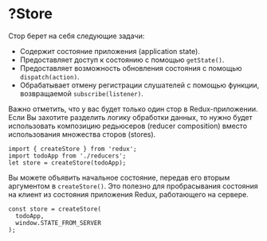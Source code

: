 # ?Store

Стор берет на себя следующие задачи:

* Содержит состояние приложения (application state).
* Предоставляет доступ к состоянию с помощью `getState()`.
* Предоставляет возможность обновления состояния с помощью `dispatch(action)`.
* Обрабатывает отмену регистрации слушателей с помощью функции, возвращаемой `subscribe(listener)`.

Важно отметить, что у вас будет только один стор в Redux-приложении. Если Вы захотите разделить логику обработки данных, то нужно будет использовать композицию редьюсеров (reducer composition) вместо использования множества сторов (stores).

~~~
import { createStore } from 'redux';
import todoApp from './reducers';
let store = createStore(todoApp);
~~~

Вы можете объявить начальное состояние, передав его вторым аргументом в `createStore()`. Это полезно для пробрасывания состояния на клиент из состояния приложения Redux, работающего на сервере.

~~~
const store = createStore(
  todoApp,
  window.STATE_FROM_SERVER
);
~~~
